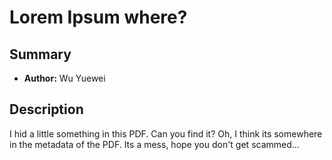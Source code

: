 # Lorem Ipsum where?

## Summary
- **Author:** Wu Yuewei

## Description
I hid a little something in this PDF. Can you find it? Oh, I think its somewhere in the metadata of the PDF.
Its a mess, hope you don't get scammed...
